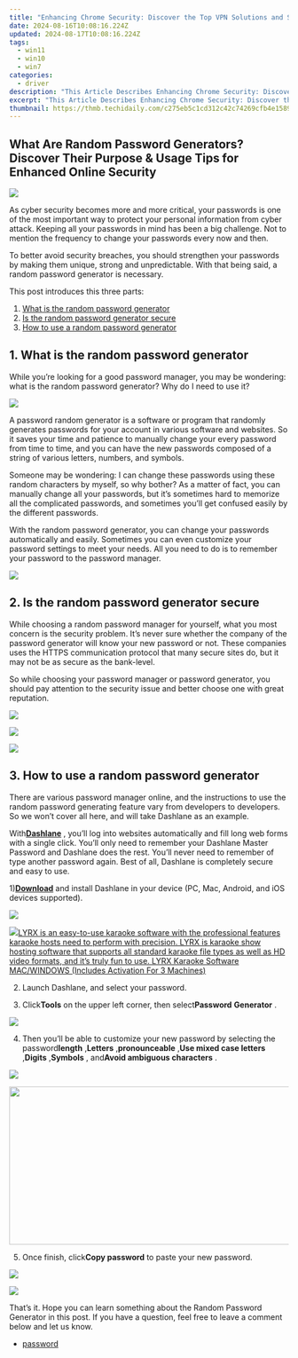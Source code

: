 ```yaml
---
title: "Enhancing Chrome Security: Discover the Top VPN Solutions and Simplified Installation Processes"
date: 2024-08-16T10:08:16.224Z
updated: 2024-08-17T10:08:16.224Z
tags:
  - win11
  - win10
  - win7
categories:
  - driver
description: "This Article Describes Enhancing Chrome Security: Discover the Top VPN Solutions and Simplified Installation Processes"
excerpt: "This Article Describes Enhancing Chrome Security: Discover the Top VPN Solutions and Simplified Installation Processes"
thumbnail: https://thmb.techidaily.com/c275eb5c1cd312c42c74269cfb4e1589d2e9cb8cab7a9b1adc24ef823b395882.jpg
---
```


## What Are Random Password Generators? Discover Their Purpose & Usage Tips for Enhanced Online Security

![](https://images.drivereasy.com/wp-content/uploads/2018/08/img_5b7690153a4f3.jpg)

 As cyber security becomes more and more critical, your passwords is one of the most important way to protect your personal information from cyber attack. Keeping all your passwords in mind has been a big challenge. Not to mention the frequency to change your passwords every now and then.

 To better avoid security breaches, you should strengthen your passwords by making them unique, strong and unpredictable. With that being said, a random password generator is necessary.

This post introduces this three parts:

1. [What is the random password generator](https://tools.techidaily.com/drivereasy/download/)
2. [Is the random password generator secure](https://tools.techidaily.com/drivereasy/download/)
3. [How to use a random password generator](https://tools.techidaily.com/drivereasy/download/)

## 1\. What is the random password generator

 While you’re looking for a good password manager, you may be wondering: what is the random password generator? Why do I need to use it?

![](https://images.drivereasy.com/wp-content/uploads/2018/08/img_5b7691fd84224.jpg)

 A password random generator is a software or program that randomly generates passwords for your account in various software and websites. So it saves your time and patience to manually change your every password from time to time, and you can have the new passwords composed of a string of various letters, numbers, and symbols.

 Someone may be wondering: I can change these passwords using these random characters by myself, so why bother? As a matter of fact, you can manually change all your passwords, but it’s sometimes hard to memorize all the complicated passwords, and sometimes you’ll get confused easily by the different passwords.

 With the random password generator, you can change your passwords automatically and easily. Sometimes you can even customize your password settings to meet your needs. All you need to do is to remember your password to the password manager.

<!-- affiliate ads begin -->
<a href="https://secure.2checkout.com/order/checkout.php?PRODS=33729450&QTY=1&AFFILIATE=108875&CART=1"><img src="https://secure.avangate.com/images/merchant/7f687767ccf20fcea1c9dc4a5adc2326/Digisigner_banner_728_x_90_color_version.png" border="0"></a>
<!-- affiliate ads end -->
## 2\. Is the random password generator secure

 While choosing a random password manager for yourself, what you most concern is the security problem. It’s never sure whether the company of the password generator will know your new password or not. These companies uses the HTTPS communication protocol that many secure sites do, but it may not be as secure as the bank-level.

 So while choosing your password manager or password generator, you should pay attention to the security issue and better choose one with great reputation.

![](https://images.drivereasy.com/wp-content/uploads/2018/08/img_5b76924e627b5.jpg)
<!-- affiliate ads begin -->
<a href="https://store.advancedwebranking.com/order/checkout.php?PRODS=4715051&QTY=1&AFFILIATE=108875&CART=1"><img src="https://secure.avangate.com/images/merchant/14edc6ebfdae2e23bbed83d67f50e983/products/33_awr%20logo.png" border="0"></a>
<!-- affiliate ads end -->

<!-- affiliate ads begin -->
<a href="https://shop.mondly.com/affiliate.php?ACCOUNT=ATISTUDI&AFFILIATE=108875&PATH=https%3A%2F%2Fwww.mondly.com%3FAFFILIATE%3D108875%26RESOURCE%3D%2BGeneral%2B970x90%2B"><img src="https://secure.avangate.com/images/merchant/69c418c33ec2e1a4267fa9bb77fa1428/general-970x90.gif" border="0"></a>
<!-- affiliate ads end -->
## 3\. How to use a random password generator

 There are various password manager online, and the instructions to use the random password generating feature vary from developers to developers. So we won’t cover all here, and will take Dashlane as an example.

 With[**Dashlane**](https://tools.techidaily.com/drivereasy/download/) , you’ll log into websites automatically and fill long web forms with a single click. You’ll only need to remember your Dashlane Master Password and Dashlane does the rest. You’ll never need to remember of type another password again. Best of all, Dashlane is completely secure and easy to use.

 1)[**Download**](https://tools.techidaily.com/drivereasy/download/) and install Dashlane in your device (PC, Mac, Android, and iOS devices supported).  

![](https://images.drivereasy.com/wp-content/uploads/2018/08/img_5b76930b62b08.jpg)
<!-- affiliate ads begin -->
<a href="https://shop.pcdj.com/order/checkout.php?PRODS=4698998&QTY=1&AFFILIATE=108875&CART=1"> <img src="https://secure.avangate.com/images/merchant/47f4b6321e9fd8e8f7326a6adc1a7c1e/products/MacBook_Pro_lyrx-withsinger-tv.png" border="0">LYRX is an easy-to-use karaoke software with the professional features karaoke hosts need to perform with precision. LYRX is karaoke show hosting software that supports all standard karaoke file types as well as HD video formats, and it’s truly fun to use. 
LYRX Karaoke Software MAC/WINDOWS (Includes Activation For 3 Machines)</a>
<!-- affiliate ads end -->

 2) Launch Dashlane, and select your password.

 3) Click**Tools** on the upper left corner, then select**Password** **Generator** .  

![](https://images.drivereasy.com/wp-content/uploads/2018/08/img_5b7693962fed9.jpg)

 4) Then you’ll be able to customize your new password by selecting the password**length** ,**Letters** ,**pronounceable** ,**Use mixed case letters** ,**Digits** ,**Symbols** , and**Avoid ambiguous characters** .  

![](https://images.drivereasy.com/wp-content/uploads/2018/08/img_5b7693cf158b7.png)
<!-- affiliate ads begin -->
<a href="https://cowinaudio.pxf.io/c/5597632/1116855/13794" target="_top" id="1116855"><img src="//a.impactradius-go.com/display-ad/13794-1116855" border="0" alt="" width="767" height="285"/></a><img height="0" width="0" src="https://imp.pxf.io/i/5597632/1116855/13794" style="position:absolute;visibility:hidden;" border="0" />
<!-- affiliate ads end -->

 5) Once finish, click**Copy password** to paste your new password.  

![](https://images.drivereasy.com/wp-content/uploads/2018/08/img_5b7693e62157e.png)
<!-- affiliate ads begin -->
<a href="https://store.bitdefender.com/affiliate.php?ACCOUNT=BITLATIN&AFFILIATE=108875&PATH=http%3A%2F%2Fwww.bitdefender.com%2Fbusiness%3FAFFILIATE%3D108875%26RESOURCE%3D30%2525%2BOff%2Ball%2BGravityZone%2BProducts"><img src="https://www.bitdefender.com/content/dam/bitdefender/business/campaign/1200X628.png" border="0"></a>
<!-- affiliate ads end -->

 That’s it. Hope you can learn something about the Random Password Generator in this post. If you have a question, feel free to leave a comment below and let us know.

* [password](https://tools.techidaily.com/drivereasy/download/)

<ins class="adsbygoogle"
     style="display:block"
     data-ad-format="autorelaxed"
     data-ad-client="ca-pub-7571918770474297"
     data-ad-slot="1223367746"></ins>



<ins class="adsbygoogle"
     style="display:block"
     data-ad-client="ca-pub-7571918770474297"
     data-ad-slot="8358498916"
     data-ad-format="auto"
     data-full-width-responsive="true"></ins>


